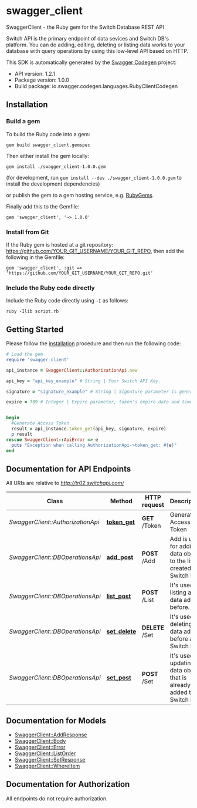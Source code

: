 # swagger_client

SwaggerClient - the Ruby gem for the Switch Database REST API

Switch API is the primary endpoint of data sevices and Switch DB's platform. You can do adding, editing, deleting or listing data works to your database with query operations by using this low-level API based on HTTP.

This SDK is automatically generated by the [Swagger Codegen](https://github.com/swagger-api/swagger-codegen) project:

- API version: 1.2.1
- Package version: 1.0.0
- Build package: io.swagger.codegen.languages.RubyClientCodegen

## Installation

### Build a gem

To build the Ruby code into a gem:

```shell
gem build swagger_client.gemspec
```

Then either install the gem locally:

```shell
gem install ./swagger_client-1.0.0.gem
```
(for development, run `gem install --dev ./swagger_client-1.0.0.gem` to install the development dependencies)

or publish the gem to a gem hosting service, e.g. [RubyGems](https://rubygems.org/).

Finally add this to the Gemfile:

    gem 'swagger_client', '~> 1.0.0'

### Install from Git

If the Ruby gem is hosted at a git repository: https://github.com/YOUR_GIT_USERNAME/YOUR_GIT_REPO, then add the following in the Gemfile:

    gem 'swagger_client', :git => 'https://github.com/YOUR_GIT_USERNAME/YOUR_GIT_REPO.git'

### Include the Ruby code directly

Include the Ruby code directly using `-I` as follows:

```shell
ruby -Ilib script.rb
```

## Getting Started

Please follow the [installation](#installation) procedure and then run the following code:
```ruby
# Load the gem
require 'swagger_client'

api_instance = SwaggerClient::AuthorizationApi.new

api_key = "api_key_example" # String | Your Switch API Key.

signature = "signature_example" # String | Signature parameter is generated as md5(APISecret + ExpireTimestamp) format.

expire = 789 # Integer | Expire parameter, token's expire date and time information must be proper to ISO 8601 standarts and Unix Time format with msec information.


begin
  #Generate Access Token
  result = api_instance.token_get(api_key, signature, expire)
  p result
rescue SwaggerClient::ApiError => e
  puts "Exception when calling AuthorizationApi->token_get: #{e}"
end

```

## Documentation for API Endpoints

All URIs are relative to *http://tr02.switchapi.com/*

Class | Method | HTTP request | Description
------------ | ------------- | ------------- | -------------
*SwaggerClient::AuthorizationApi* | [**token_get**](docs/AuthorizationApi.md#token_get) | **GET** /Token | Generate Access Token
*SwaggerClient::DBOperationsApi* | [**add_post**](docs/DBOperationsApi.md#add_post) | **POST** /Add | Add is used for adding a data object to the list created at Switch DB.
*SwaggerClient::DBOperationsApi* | [**list_post**](docs/DBOperationsApi.md#list_post) | **POST** /List | It's used for listing a data added before.
*SwaggerClient::DBOperationsApi* | [**set_delete**](docs/DBOperationsApi.md#set_delete) | **DELETE** /Set | It's used for deleting a data added before at Switch DB.
*SwaggerClient::DBOperationsApi* | [**set_post**](docs/DBOperationsApi.md#set_post) | **POST** /Set | It's used for updating a data object that is already added to Switch DB.


## Documentation for Models

 - [SwaggerClient::AddResponse](docs/AddResponse.md)
 - [SwaggerClient::Body](docs/Body.md)
 - [SwaggerClient::Error](docs/Error.md)
 - [SwaggerClient::ListOrder](docs/ListOrder.md)
 - [SwaggerClient::SetResponse](docs/SetResponse.md)
 - [SwaggerClient::WhereItem](docs/WhereItem.md)


## Documentation for Authorization

 All endpoints do not require authorization.


